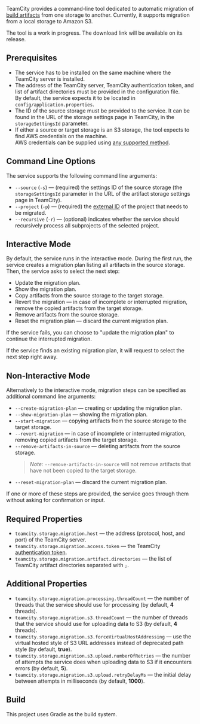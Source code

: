 [//]: # (title: Artifacts Migration Tool)
[//]: # (auxiliary-id: Artifacts Migration Tool)

TeamCity provides a command-line tool dedicated to automatic migration of [build artifacts](build-artifact.md) from one storage to another. Currently, it supports migration from a local storage to Amazon S3.

The tool is a work in progress. The download link will be available on its release.

## Prerequisites

* The service has to be installed on the same machine where the TeamCity server is installed.
* The address of the TeamCity server, TeamCity authentication token, and list of artifact directories must be provided in the configuration file.  
  By default, the service expects it to be located in `config/application.properties`.
* The ID of the source storage must be provided to the service. It can be found in the URL of the storage settings page in TeamCity, in the `storageSettingsId` parameter.
* If either a source or target storage is an S3 storage, the tool expects to find AWS credentials on the machine.  
  AWS credentials can be supplied using [any supported method](https://docs.aws.amazon.com/sdk-for-java/v1/developer-guide/setup-credentials.html).

## Command Line Options

The service supports the following command line arguments:
* `--source` (`-s`) — (required) the settings ID of the source storage (the `storageSettingsId` parameter in the URL of the artifact storage settings page in TeamCity).
* `--project` (`-p`) — (required) the [external ID](https://www.jetbrains.com/help/teamcity/identifier.html#External+IDs) of the project that needs to be migrated.
* `--recursive` (`-r`) — (optional) indicates whether the service should recursively process all subprojects of the selected project.

## Interactive Mode

By default, the service runs in the interactive mode. During the first run, the service creates a migration plan listing all artifacts in the source storage. Then, the service asks to select the next step:
* Update the migration plan.
* Show the migration plan.
* Copy artifacts from the source storage to the target storage.
* Revert the migration — in case of incomplete or interrupted migration, remove the copied artifacts from the target storage.
* Remove artifacts from the source storage.
* Reset the migration plan — discard the current migration plan.

If the service fails, you can choose to "update the migration plan" to continue the interrupted migration.

If the service finds an existing migration plan, it will request to select the next step right away.

## Non-Interactive Mode

Alternatively to the interactive mode, migration steps can be specified as additional command line arguments:
* `--create-migration-plan` — creating or updating the migration plan.
* `--show-migration-plan` — showing the migration plan.
* `--start-migration` — copying artifacts from the source storage to the target storage.
* `--revert-migration` — in case of incomplete or interrupted migration, removing copied artifacts from the target storage.
* `--remove-artifacts-in-source` — deleting artifacts from the source storage.
  >*Note:* `--remove-artifacts-in-source` will not remove artifacts that have not been copied to the target storage.
* `--reset-migration-plan` — discard the current migration plan.

If one or more of these steps are provided, the service goes through them without asking for confirmation or input.

## Required Properties

* `teamcity.storage.migration.host` — the address (protocol, host, and port) of the TeamCity server.
* `teamcity.storage.migration.access.token` — the TeamCity [authentication token](https://www.jetbrains.com/help/teamcity/configuring-your-user-profile.html#Managing+Access+Tokens).
* `teamcity.storage.migration.artifact.directories` — the list of TeamCity artifact directories separated with `;`.

## Additional Properties

* `teamcity.storage.migration.processing.threadCount` — the number of threads that the service should use for processing (by default, **4** threads).
* `teamcity.storage.migration.s3.threadCount` — the number of threads that the service should use for uploading data to S3 (by default, **4** threads).
* `teamcity.storage.migration.s3.forceVirtualHostAddressing` — use the virtual hosted style of S3 URL addresses instead of deprecated path style (by default, **true**).
* `teamcity.storage.migration.s3.upload.numberOfRetries` — the number of attempts the service does when uploading data to S3 if it encounters errors (by default, **5**).
* `teamcity.storage.migration.s3.upload.retryDelayMs` — the initial delay between attempts in milliseconds (by default, **1000**).

## Build

This project uses Gradle as the build system.
